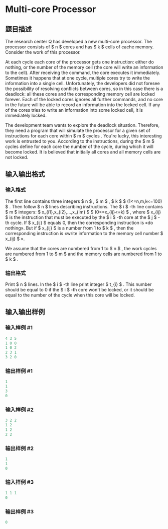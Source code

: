# Multi-core Processor

## 题目描述

The research center Q has developed a new multi-core processor. The processor consists of $ n $ cores and has $ k $ cells of cache memory. Consider the work of this processor.

At each cycle each core of the processor gets one instruction: either do nothing, or the number of the memory cell (the core will write an information to the cell). After receiving the command, the core executes it immediately. Sometimes it happens that at one cycle, multiple cores try to write the information into a single cell. Unfortunately, the developers did not foresee the possibility of resolving conflicts between cores, so in this case there is a deadlock: all these cores and the corresponding memory cell are locked forever. Each of the locked cores ignores all further commands, and no core in the future will be able to record an information into the locked cell. If any of the cores tries to write an information into some locked cell, it is immediately locked.

The development team wants to explore the deadlock situation. Therefore, they need a program that will simulate the processor for a given set of instructions for each core within $ m $ cycles . You're lucky, this interesting work is entrusted to you. According to the instructions, during the $ m $ cycles define for each core the number of the cycle, during which it will become locked. It is believed that initially all cores and all memory cells are not locked.

## 输入输出格式

### 输入格式

The first line contains three integers $ n $ , $ m $ , $ k $ $ (1<=n,m,k<=100) $ . Then follow $ n $ lines describing instructions. The $ i $ -th line contains $ m $ integers: $ x_{i1},x_{i2},...,x_{im} $ $ (0<=x_{ij}<=k) $ , where $ x_{ij} $ is the instruction that must be executed by the $ i $ -th core at the $ j $ -th cycle. If $ x_{ij} $ equals 0, then the corresponding instruction is «do nothing». But if $ x_{ij} $ is a number from 1 to $ k $ , then the corresponding instruction is «write information to the memory cell number $ x_{ij} $ ».

We assume that the cores are numbered from 1 to $ n $ , the work cycles are numbered from 1 to $ m $ and the memory cells are numbered from 1 to $ k $ .

### 输出格式

Print $ n $ lines. In the $ i $ -th line print integer $ t_{i} $ . This number should be equal to 0 if the $ i $ -th core won't be locked, or it should be equal to the number of the cycle when this core will be locked.

## 输入输出样例

### 输入样例 #1

```cpp
4 3 5
1 0 0
1 0 2
2 3 1
3 2 0

```
### 输出样例 #1

```cpp
1
1
3
0

```
### 输入样例 #2

```cpp
3 2 2
1 2
1 2
2 2

```
### 输出样例 #2

```cpp
1
1
0

```
### 输入样例 #3

```cpp
1 1 1
0

```
### 输出样例 #3

```cpp
0

```
